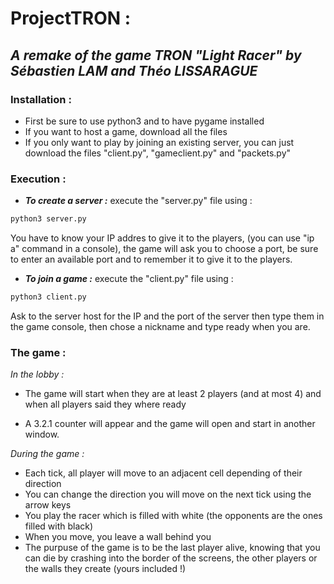 # ProjectTRON : 
## *A remake of the game TRON "Light Racer" by Sébastien LAM and Théo LISSARAGUE*

### Installation :

- First be sure to use python3 and to have pygame installed
- If you want to host a game, download all the files
- If you only want to play by joining an existing server, you can just download the files "client.py", "gameclient.py" and "packets.py"

### Execution : 

- ***To create a server :*** execute the "server.py" file using :
    
```bash
python3 server.py
```
    
You have to know your IP addres to give it to the players, (you can use "ip a" command in a console),
the game will ask you to choose a port, be sure to enter an available port and to remember it to give it to the players.
    
- ***To join a game :*** execute the "client.py" file using :

```bash
python3 client.py
```

Ask to the server host for the IP and the port of the server then type them in the game console, then chose a nickname and type ready when you are.

### The game :

*In the lobby :*

- The game will start when they are at least 2 players (and at most 4) and when all players said they where ready

- A 3.2.1 counter will appear and the game will open and start in another window.

*During the game :*

- Each tick, all player will move to an adjacent cell depending of their direction
- You can change the direction you will move on the next tick using the arrow keys
- You play the racer which is filled with white (the opponents are the ones filled with black)
- When you move, you leave a wall behind you
- The purpuse of the game is to be the last player alive, knowing that you can die by crashing into the border of the screens, the other players or the walls they create (yours included !)